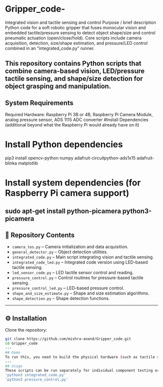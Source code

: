 # Gripper_code-
Integrated vision and tactile sensing and control
Purpose / brief description
Python code for a soft robotic gripper that fuses monocular vision and embedded tactile/pressure sensing to detect object shape/size and control pneumatic actuation (open/close/hold). Core scripts include camera acquisition, detection, size/shape estimation, and pressure/LED control combined in an “integrated_code.py” runner.

This repository contains Python scripts that combine **camera-based vision**, **LED/pressure tactile sensing**, and shape/size detection for object grasping and manipulation.
---
## System Requirements
Required Hardware: Raspberry Pi 3B or 4B, Raspberry Pi Camera Module, analog pressure sensor, ADS 1115 ADC converter
#Install Dependencies (additional beyond what the Raspberry Pi would already have on it)
# Install Python dependencies
pip3 install opencv-python numpy adafruit-circuitpython-ads1x15 adafruit-blinka matplotlib
# Install system dependencies (for Raspberry Pi camera support)
sudo apt-get install python-picamera python3-picamera
---
## :open_file_folder: Repository Contents
- `camera_tos.py` – Camera initialization and data acquisition.
- `general_detector.py` – Object detection utilities.
- `integrated_code.py` – Main script integrating vision and tactile sensing.
- `integrated_code_led.py` – Integrated code version using LED-based tactile sensing.
- `led_sensor_code.py` – LED tactile sensor control and reading.
- `pressure_control.py` – Control routines for pressure-based tactile sensing.
- `pressure_control_led.py` – LED-based pressure control.
- `shape_and_size_estimate.py` – Shape and size estimation algorithms.
- `shape_detection.py` – Shape detection functions.
---
## :gear: Installation
Clone the repository:
```bash
git clone https://github.com/mishra-anand/Gripper_code.git
cd Gripper_code
---
## Demo
To run this, you need to build the physical hardware (such as tactile sensors) and execute the code on the data using the instructions in the next section. As a quick demo check, you can connect a PiCamera to the Raspberry Pi and run the shape_and_size_estimate.py or shape_detection.py code to check if it is working.
---
## Usage
These scripts can be run separately for individual component testing or as part of a full system test inside the directory. There is no dataset to provide here because these scripts generate output based on real-time sensor (pressure, curvature, tactile) data. They do not use any offline data or datasets.
'python3 integrated_code.py'
'python3 pressure_control.py'
